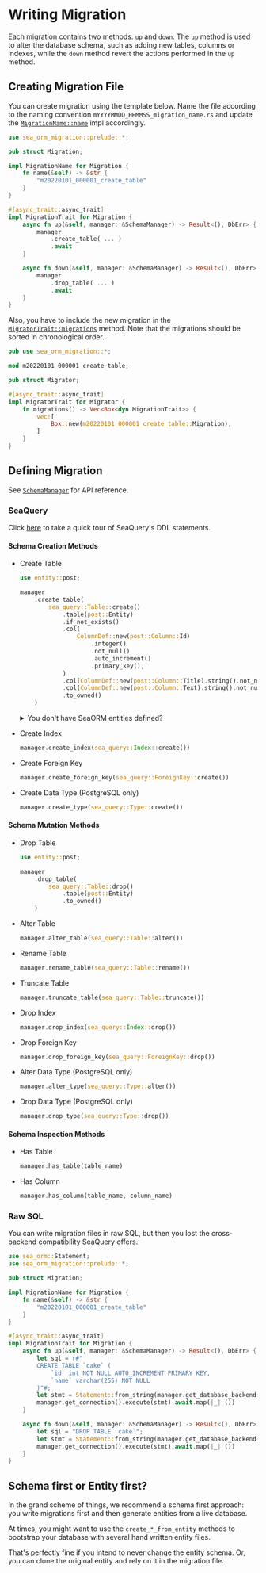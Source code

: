 # Writing Migration

Each migration contains two methods: `up` and `down`. The `up` method is used to alter the database schema, such as adding new tables, columns or indexes, while the `down` method revert the actions performed in the `up` method.

## Creating Migration File

You can create migration using the template below. Name the file according to the naming convention `mYYYYMMDD_HHMMSS_migration_name.rs` and update the [`MigrationName::name`](https://docs.rs/sea-orm-migration/*/sea_orm_migration/trait.MigrationName.html#tymethod.name) impl accordingly.

```rust title="migration/src/m20220101_000001_create_table.rs"
use sea_orm_migration::prelude::*;

pub struct Migration;

impl MigrationName for Migration {
    fn name(&self) -> &str {
        "m20220101_000001_create_table"
    }
}

#[async_trait::async_trait]
impl MigrationTrait for Migration {
    async fn up(&self, manager: &SchemaManager) -> Result<(), DbErr> {
        manager
            .create_table( ... )
            .await
    }

    async fn down(&self, manager: &SchemaManager) -> Result<(), DbErr> {
        manager
            .drop_table( ... )
            .await
    }
}
```

Also, you have to include the new migration in the [`MigratorTrait::migrations`](https://docs.rs/sea-orm-migration/*/sea_orm_migration/migrator/trait.MigratorTrait.html#tymethod.migrations) method. Note that the migrations should be sorted in chronological order.

```rust title="migration/src/lib.rs"
pub use sea_orm_migration::*;

mod m20220101_000001_create_table;

pub struct Migrator;

#[async_trait::async_trait]
impl MigratorTrait for Migrator {
    fn migrations() -> Vec<Box<dyn MigrationTrait>> {
        vec![
            Box::new(m20220101_000001_create_table::Migration),
        ]
    }
}
```

## Defining Migration

See [`SchemaManager`](https://docs.rs/sea-orm-migration/*/sea_orm_migration/manager/struct.SchemaManager.html) for API reference.

### SeaQuery

Click [here](https://github.com/SeaQL/sea-query#table-create) to take a quick tour of SeaQuery's DDL statements.

#### Schema Creation Methods
- Create Table
    ```rust
    use entity::post;

    manager
        .create_table(
            sea_query::Table::create()
                .table(post::Entity)
                .if_not_exists()
                .col(
                    ColumnDef::new(post::Column::Id)
                        .integer()
                        .not_null()
                        .auto_increment()
                        .primary_key(),
                )
                .col(ColumnDef::new(post::Column::Title).string().not_null())
                .col(ColumnDef::new(post::Column::Text).string().not_null())
                .to_owned()
        )
    ```
    <details>
        <summary>You don't have SeaORM entities defined?</summary>

    ```rust
    // Define the identifiers using SeaQuery's `Iden` macro 
    #[derive(Iden)]
    pub enum Post {
        Table,
        Id,
        Title,
        Text,
    }
    ```
    </details>
- Create Index
    ```rust
    manager.create_index(sea_query::Index::create())
    ```
- Create Foreign Key
    ```rust
    manager.create_foreign_key(sea_query::ForeignKey::create())
    ```
- Create Data Type (PostgreSQL only)
    ```rust
    manager.create_type(sea_query::Type::create())
    ```

#### Schema Mutation Methods
- Drop Table
    ```rust
    use entity::post;

    manager
        .drop_table(
            sea_query::Table::drop()
                .table(post::Entity)
                .to_owned()
        )
    ```
- Alter Table
    ```rust
    manager.alter_table(sea_query::Table::alter())
    ```
- Rename Table
    ```rust
    manager.rename_table(sea_query::Table::rename())
    ```
- Truncate Table
    ```rust
    manager.truncate_table(sea_query::Table::truncate())
    ```
- Drop Index
    ```rust
    manager.drop_index(sea_query::Index::drop())
    ```
- Drop Foreign Key
    ```rust
    manager.drop_foreign_key(sea_query::ForeignKey::drop())
    ```
- Alter Data Type (PostgreSQL only)
    ```rust
    manager.alter_type(sea_query::Type::alter())
    ```
- Drop Data Type (PostgreSQL only)
    ```rust
    manager.drop_type(sea_query::Type::drop())
    ```

#### Schema Inspection Methods
- Has Table
    ```rust
    manager.has_table(table_name)
    ```
- Has Column
    ```rust
    manager.has_column(table_name, column_name)
    ```

### Raw SQL

You can write migration files in raw SQL, but then you lost the cross-backend compatibility SeaQuery offers. 

```rust title="migration/src/m20220101_000001_create_table.rs"
use sea_orm::Statement;
use sea_orm_migration::prelude::*;

pub struct Migration;

impl MigrationName for Migration {
    fn name(&self) -> &str {
        "m20220101_000001_create_table"
    }
}

#[async_trait::async_trait]
impl MigrationTrait for Migration {
    async fn up(&self, manager: &SchemaManager) -> Result<(), DbErr> {
        let sql = r#"
        CREATE TABLE `cake` (
            `id` int NOT NULL AUTO_INCREMENT PRIMARY KEY,
            `name` varchar(255) NOT NULL
        )"#;
        let stmt = Statement::from_string(manager.get_database_backend(), sql.to_owned());
        manager.get_connection().execute(stmt).await.map(|_| ())
    }

    async fn down(&self, manager: &SchemaManager) -> Result<(), DbErr> {
        let sql = "DROP TABLE `cake`";
        let stmt = Statement::from_string(manager.get_database_backend(), sql.to_owned());
        manager.get_connection().execute(stmt).await.map(|_| ())
    }
}
```

## Schema first or Entity first?

In the grand scheme of things, we recommend a schema first approach: you write migrations first and then generate entities from a live database.

At times, you might want to use the `create_*_from_entity` methods to bootstrap your database with several hand written entity files.

That's perfectly fine if you intend to never change the entity schema. Or, you can clone the original entity and rely on it in the migration file.